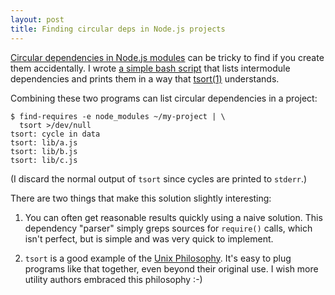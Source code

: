 ```yaml
---
layout: post
title: Finding circular deps in Node.js projects
---
```


[Circular dependencies in Node.js modules][circular-deps] can be tricky to find
if you create them accidentally. I wrote [a simple bash script][find-requires]
that lists intermodule dependencies and prints them in a way that
[tsort(1)][tsort] understands.

Combining these two programs can list circular dependencies in a project:

```
$ find-requires -e node_modules ~/my-project | \
  tsort >/dev/null
tsort: cycle in data
tsort: lib/a.js
tsort: lib/b.js
tsort: lib/c.js
```

(I discard the normal output of `tsort` since cycles are printed to `stderr`.)

There are two things that make this solution slightly interesting:

 1. You can often get reasonable results quickly using a naive solution. This
    dependency "parser" simply greps sources for `require()` calls, which isn't
    perfect, but is simple and was very quick to implement.

 2. `tsort` is a good example of the [Unix Philosophy][unix-philosophy]. It's
    easy to plug programs like that together, even beyond their original use. I
    wish more utility authors embraced this philosophy :-)


 [circular-deps]: http://selfcontained.us/2012/05/08/node-js-circular-dependencies/
 [find-requires]: https://github.com/harto/find-requires
 [tsort]: https://developer.apple.com/library/mac/documentation/Darwin/Reference/ManPages/man1/tsort.1.html
 [unix-philosophy]: http://www.catb.org/esr/writings/taoup/html/ch01s06.html
